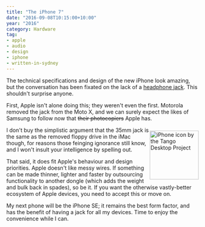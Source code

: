 ```yaml
---
title: "The iPhone 7"
date: "2016-09-08T10:15:00+10:00"
year: "2016"
category: Hardware
tag:
- apple
- audio
- design
- iphone
- written-in-sydney
---
```

The technical specifications and design of the new iPhone look amazing, but the conversation has been fixated on the lack of a [headphone jack]. This shouldn't surprise anyone.

First, Apple isn't alone doing this; they weren't even the first. Motorola removed the jack from the Moto X, and we can surely expect the likes of Samsung to follow now that <del>their photocopiers</del> Apple has.

<p><img src="https://rubenerd.com/files/2016/icon-tango-iphone.png" alt="iPhone icon by the Tango Desktop Project" srcset="https://rubenerd.com/files/2016/icon-tango-iphone.png 1x, https://rubenerd.com/files/2016/icon-tango-iphone@2x.png 2x" style="width:128px;height:128px;float:right;margin:10px 0" /></p>

I don't buy the simplistic argument that the 35mm jack is the same as the removed floppy drive in the iMac though, for reasons those feinging ignorance still know, and I won't insult your intelligence by spelling out. 

That said, it does fit Apple's behaviour and design priorities. Apple doesn't like messy wires. If something can be made thinner, lighter and faster by outsourcing functionality to another dongle (which adds the weight and bulk back in spades), so be it. If you want the otherwise vastly-better ecosystem of Apple devices, you need to accept this or move on.

My next phone will be the iPhone SE; it remains the best form factor, and has the benefit of having a jack for all my devices. Time to enjoy the convenience while I can.

[headphone jack]: http://appleplugs.com/

